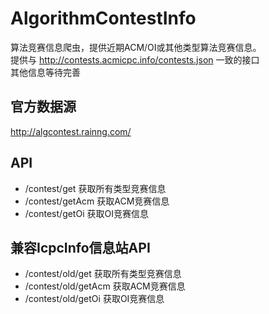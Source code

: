 # AlgorithmContestInfo
算法竞赛信息爬虫，提供近期ACM/OI或其他类型算法竞赛信息。<br/>
提供与 http://contests.acmicpc.info/contests.json 一致的接口<br/>
其他信息等待完善

## 官方数据源
http://algcontest.rainng.com/

## API
* /contest/get 获取所有类型竞赛信息
* /contest/getAcm 获取ACM竞赛信息
* /contest/getOi 获取OI竞赛信息

## 兼容IcpcInfo信息站API
* /contest/old/get 获取所有类型竞赛信息
* /contest/old/getAcm 获取ACM竞赛信息
* /contest/old/getOi 获取OI竞赛信息

